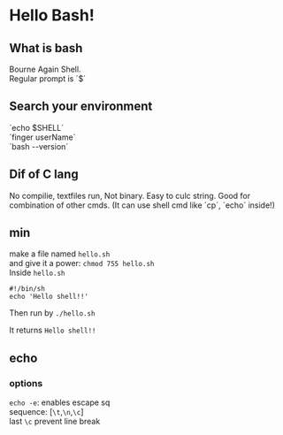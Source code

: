 # Hello Bash!
## What is bash
Bourne Again Shell.  
Regular prompt is ´$´  
## Search your environment
´echo $SHELL´  
´finger userName´  
´bash --version´  
## Dif of C lang
No compilie, textfiles run, Not binary.
Easy to culc string. 
Good for combination of other cmds.
(It can use shell cmd like
´cp´, ´echo´ inside!)  
## min
make a file named `hello.sh`  
and give it a power: `chmod 755 hello.sh`  
Inside `hello.sh`  
```
#!/bin/sh
echo 'Hello shell!!'
```
Then run by `./hello.sh`  

It returns `Hello shell!!`  

## echo
### options
`echo -e`: enables escape sq  
sequence: [`\t`,`\n`,`\c`]  
last `\c` prevent line break  


